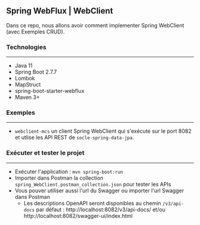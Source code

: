 ## Spring WebFlux | WebClient
Dans ce repo, nous allons avoir comment implementer Spring WebClient (avec Exemples CRUD).

### Technologies
---
- Java 11
- Spring Boot 2.7.7
- Lombok
- MapStruct
- spring-boot-starter-webflux
- Maven 3+

### Exemples
---
- `webclient-mcs` un client Spring WebClient qui s'exécute sur le port 8082 et utlise les API REST de `socle-spring-data-jpa`. 

### Exécuter et tester le projet
---
- Exécuter l'application : `mvn spring-boot:run`
- Importer dans Postman la collection `spring_WebClient.postman_collection.json` pour tester les APIs
- Vous pouver utiliser aussi l'url du Swagger ou importer l'url Swagger dans Postman
  - Les descriptions OpenAPI seront disponibles au chemin `/v3/api-docs` par défaut : http://localhost:8082/v3/api-docs/ et/ou http://localhost:8082/swagger-ui/index.html